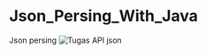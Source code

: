 # Json_Persing_With_Java
Json persing
![Tugas API json](https://user-images.githubusercontent.com/92802422/147373888-7d723dd2-6f07-47b6-86a2-785d3e944ab6.gif)

